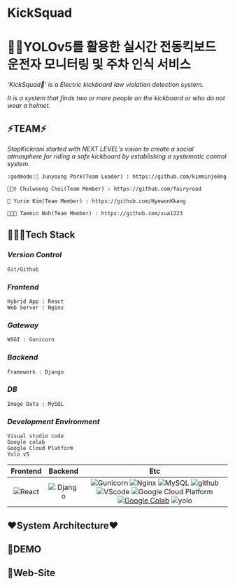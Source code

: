 # KickSquad

# 🚴🏻‍YOLOv5를 활용한 실시간 전동킥보드 운전자 모니터링 및 주차 인식 서비스


*'KickSquad🚴' is a Electric kickboard law violation detection system.*

 *It is a system that finds two or more people on the kickboard or who do not wear a helmet.*

 
 ## ⚡TEAM⚡
  
  *StopKickrani started with NEXT LEVEL's vision to create a social atmosphere for riding a safe kickboard by establishing a systematic control system.*
  
 
    :godmode:🏻 Junyoung Park(Team Leader) : https://github.com/kimminje0ng
    
    🕵🏼‍♀️ Chulwoong Choi(Team Member) : https://github.com/fairyroad
    
    🙈 Yurim Kim(Team Member) : https://github.com/HyewonKkang
  
    👩🏻‍🚀 Taemin Noh(Team Member) : https://github.com/sua1223
    
    
    


## 🏊🏼‍♂️Tech Stack
### *Version Control*
    Git/Github

### *Frontend*
    Hybrid App : React
    Web Server : Nginx

### *Gateway*
    WSGI : Gunicorn

### *Backend*
    Framework : Django

### *DB*
    Image Data : MySQL
 
### *Development Environment*
    Visual studio code
    Google colab
    Google Cloud Platform
    Yolo v5
    
    
    
|         Frontend         |      Backend      |         Etc          |
| :----------------------: | :---------------: | :------------------: |
| <img alt="React" src="https://img.shields.io/badge/react-%2320232a.svg?style=for-the-badge&logo=react&logoColor=%2361DAFB"/> | <img alt = "Django" src="https://img.shields.io/badge/Django-%2320232a.svg?style=for-the-badge&logo=Django&logoColor=%2361DAFB"/> | ![Gunicorn](https://img.shields.io/badge/gunicorn-v20.0.4-darkgreen?logo=gunicorn) ![Nginx](https://img.shields.io/badge/Nginx-v1.14.0-brightgreen?logo=nginx) ![MySQL](https://img.shields.io/badge/mysql-v4.2.11-blue?logo=mysql)  ![github](https://img.shields.io/badge/github-gray?logo=github) ![VScode](https://img.shields.io/badge/VScode-v1.52.1-blue?logo=visual-studio-code) ![Google Cloud Platform](https://img.shields.io/badge/Google_Cloud_Platform-VM_instance-red?logo=gcp) [![Google Colab](https://colab.research.google.com/assets/colab-badge.svg)](https://colab.research.google.com/github/Naereen/badges)  ![yolo](https://img.shields.io/badge/yolo-v5-blue?logo=yolo)|


## ❤System Architecture❤


## 🛴DEMO


## 📌Web-Site
